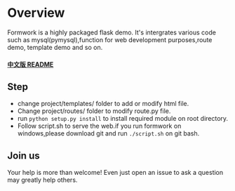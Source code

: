 # Overview

Formwork is a highly packaged flask demo.
It's intergrates various code such as mysql(pymysql),function for web development purposes,route demo, template demo and so on.


#### [中文版 README](/README_CN.md) 

## Step

- change project/templates/ folder to add or modify html file.
- Change project/routes/ folder to modify route.py file.
- run ```python setup.py install``` to install required module on root directory.
- Follow script.sh to serve the web.if you run formwork on windows,please download git and run ```./script.sh``` on git bash.

## Join us

Your help is more than welcome! Even just open an issue to ask a question may greatly help others.